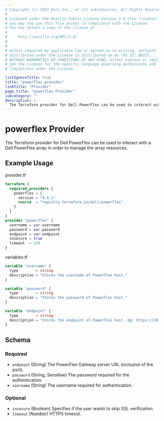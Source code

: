 ```yaml
---
# Copyright (c) 2023 Dell Inc., or its subsidiaries. All Rights Reserved.
# 
# Licensed under the Mozilla Public License Version 2.0 (the "License");
# you may not use this file except in compliance with the License.
# You may obtain a copy of the License at
# 
#     http://mozilla.org/MPL/2.0/
# 
# 
# Unless required by applicable law or agreed to in writing, software
# distributed under the License is distributed on an "AS IS" BASIS,
# WITHOUT WARRANTIES OR CONDITIONS OF ANY KIND, either express or implied.
# See the License for the specific language governing permissions and
# limitations under the License.

listIgnoreTitle: true
title: "powerflex provider"
linkTitle: "Provider"
page_title: "powerflex Provider"
subcategory: ""
description: |-
  The Terraform provider for Dell PowerFlex can be used to interact with a Dell PowerFlex array in order to manage the array resources.
---
```


# powerflex Provider

The Terraform provider for Dell PowerFlex can be used to interact with a Dell PowerFlex array in order to manage the array resources.

## Example Usage

provider.tf
```terraform
terraform {
  required_providers {
    powerflex = {
      version = "0.0.1"
      source  = "registry.terraform.io/dell/powerflex"
    }
  }
}
provider "powerflex" {
  username = var.username
  password = var.password
  endpoint = var.endpoint
  insecure = true
  timeout  = 120
}
```

variables.tf
```terraform
variable "username" {
  type        = string
  description = "Stores the username of PowerFlex host."
}

variable "password" {
  type        = string
  description = "Stores the password of PowerFlex host."
}

variable "endpoint" {
  type        = string
  description = "Stores the endpoint of PowerFlex host. eg: https://10.1.1.1:443, here 443 is port where API requests are getting accepted"
}
```

<!-- schema generated by tfplugindocs -->
## Schema

### Required

- `endpoint` (String) The PowerFlex Gateway server URL (inclusive of the port).
- `password` (String, Sensitive) The password required for the authentication.
- `username` (String) The username required for authentication.

### Optional

- `insecure` (Boolean) Specifies if the user wants to skip SSL verification.
- `timeout` (Number) HTTPS timeout.
